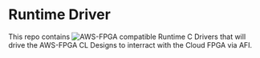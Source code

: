 # Runtime Driver

This repo contains ![AWS-FPGA](https://github.com/aws/aws-fpga) compatible Runtime C Drivers that will drive the AWS-FPGA CL Designs to interract with the Cloud FPGA via AFI.
